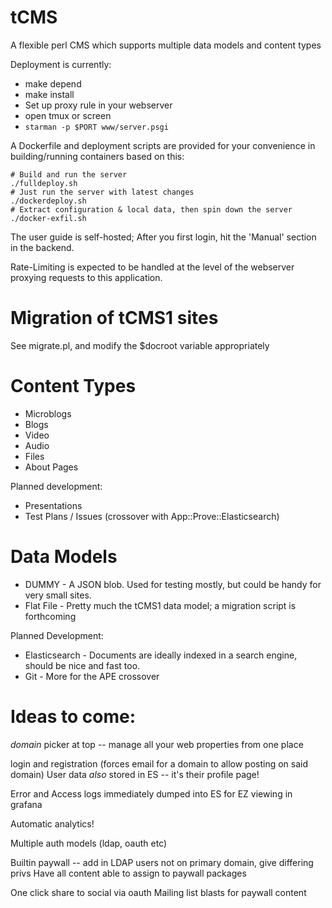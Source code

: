 tCMS
=====

A flexible perl CMS which supports multiple data models and content types

Deployment is currently:
* make depend
* make install
* Set up proxy rule in your webserver
* open tmux or screen
* `starman -p $PORT www/server.psgi`

A Dockerfile and deployment scripts are provided for your convenience in building/running containers based on this:
```
# Build and run the server
./fulldeploy.sh
# Just run the server with latest changes
./dockerdeploy.sh
# Extract configuration & local data, then spin down the server
./docker-exfil.sh
```
The user guide is self-hosted; After you first login, hit the 'Manual' section in the backend.

Rate-Limiting is expected to be handled at the level of the webserver proxying requests to this application.

Migration of tCMS1 sites
=========================

See migrate.pl, and modify the $docroot variable appropriately

Content Types
=============
* Microblogs
* Blogs
* Video
* Audio
* Files
* About Pages

Planned development:
* Presentations
* Test Plans / Issues (crossover with App::Prove::Elasticsearch)

Data Models
===========
* DUMMY - A JSON blob.  Used for testing mostly, but could be handy for very small sites.
* Flat File - Pretty much the tCMS1 data model; a migration script is forthcoming

Planned Development:
* Elasticsearch - Documents are ideally indexed in a search engine, should be nice and fast too.
* Git - More for the APE crossover

Ideas to come:
=============

*domain* picker at top -- manage all your web properties from one place

login and registration (forces email for a domain to allow posting on said domain)
User data *also* stored in ES -- it's their profile page!

Error and Access logs immediately dumped into ES for EZ viewing in grafana

Automatic analytics!

Multiple auth models (ldap, oauth etc)

Builtin paywall -- add in LDAP users not on primary domain, give differing privs
Have all content able to assign to paywall packages

One click share to social via oauth
Mailing list blasts for paywall content
